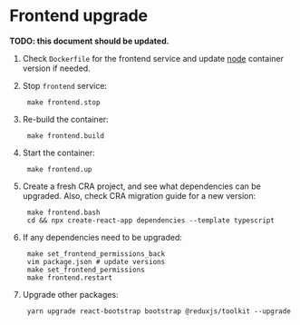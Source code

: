 # Frontend upgrade

**TODO: this document should be updated.**

1. Check `Dockerfile` for the frontend service and update [node](https://hub.docker.com/_/node) container version if needed.
2. Stop `frontend` service:

        make frontend.stop

3. Re-build the container:

        make frontend.build

4. Start the container:

        make frontend.up

5. Create a fresh CRA project, and see what dependencies can be upgraded. Also, check CRA migration guide for a new version:

        make frontend.bash
        cd && npx create-react-app dependencies --template typescript

6. If any dependencies need to be upgraded:

        make set_frontend_permissions_back
        vim package.json # update versions
        make set_frontend_permissions
        make frontend.restart

7. Upgrade other packages:

        yarn upgrade react-bootstrap bootstrap @reduxjs/toolkit --upgrade
